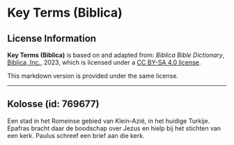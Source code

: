 # Key Terms (Biblica)

## License Information

**Key Terms (Biblica)** is based on and adapted from: _Biblica Bible Dictionary_, [Biblica, Inc.](https://www.biblica.com/), 2023, which is licensed under a [CC BY-SA 4.0 license](https://creativecommons.org/licenses/by-sa/4.0/legalcode.en).

This markdown version is provided under the same license.



--------------------------------

## Kolosse (id: 769677)

Een stad in het Romeinse gebied van Klein\-Azië, in het huidige Turkije. Epafras bracht daar de boodschap over Jezus en hielp bij het stichten van een kerk. Paulus schreef een brief aan die kerk.



